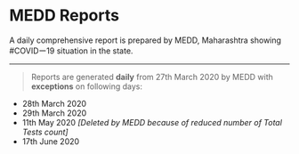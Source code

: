 # MEDD Reports

A daily comprehensive report is prepared by MEDD, Maharashtra showing #COVIDー19 situation in the state.

---

>Reports are generated **daily** from 27th March 2020 by MEDD with **exceptions** on following days:
- 28th March 2020<br>
- 29th March 2020<br>
- 11th May 2020 *[Deleted by MEDD because of reduced number of Total Tests count]*<br>
- 17th June 2020
